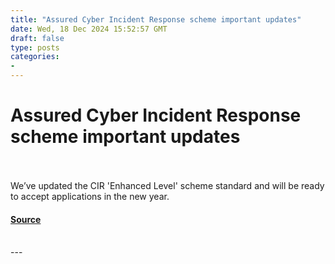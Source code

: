 ```yaml
---
title: "Assured Cyber Incident Response scheme important updates"
date: Wed, 18 Dec 2024 15:52:57 GMT
draft: false
type: posts
categories: 
- 
---
```

# Assured Cyber Incident Response scheme important updates

<br/>

<br/>
We’ve updated the CIR 'Enhanced Level' scheme standard and will be ready to accept applications in the new year.

#### [Source](https://www.ncsc.gov.uk/blog-post/assured-cir-updates)

<br/>
---
